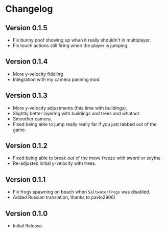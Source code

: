 ﻿Changelog
==============

## Version 0.1.5
* Fix bunny poof showing up when it really shouldn't in multiplayer.
* Fix touch actions still firing when the player is jumping.

## Version 0.1.4
* More y-velocity fiddling
* Integration with my camera panning mod.

## Version 0.1.3
* More y-velocity adjustments (this time with buildings).
* Slightly better layering with buildings and trees and whatnot.
* Smoother camera.
* Fixed being able to jump really really far if you just tabbed out of the game.

## Version 0.1.2
* Fixed being able to break out of the move freeze with sword or scythe
* Re-adjusted initial y-velocity with trees.

## Version 0.1.1
* Fix frogs spawning on beach when `SaltwaterFrogs` was disabled.
* Added Russian translation, thanks to pavlo2906!

## Version 0.1.0
* Initial Release.